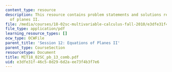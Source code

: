 ```yaml
---
content_type: resource
description: This resource contains problem statements and solutions related to equations
  of planes II.
file: /media/courses/18-02sc-multivariable-calculus-fall-2010/e3dfe31f46c58d296d2aee73f4b3f7e6_MIT18_02SC_pb_13_comb.pdf
file_type: application/pdf
learning_resource_types: []
ocw_type: OCWFile
parent_title: 'Session 12: Equations of Planes II'
parent_type: CourseSection
resourcetype: Document
title: MIT18_02SC_pb_13_comb.pdf
uid: e3dfe31f-46c5-8d29-6d2a-ee73f4b3f7e6
---
```

